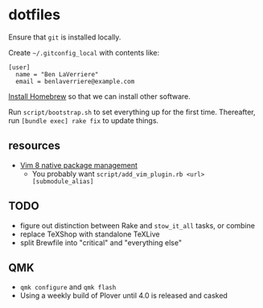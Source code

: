 # dotfiles

Ensure that `git` is installed locally.

Create `~/.gitconfig_local` with contents like:

```
[user]
  name = "Ben LaVerriere"
  email = benlaverriere@example.com
```

[Install Homebrew](https://brew.sh/) so that we can install other software.

Run `script/bootstrap.sh` to set everything up for the first time.
Thereafter, run `[bundle exec] rake fix` to update things.

## resources

- [Vim 8 native package management](https://shapeshed.com/vim-packages/)
  - You probably want `script/add_vim_plugin.rb <url> [submodule_alias]`


## TODO

- figure out distinction between Rake and `stow_it_all` tasks, or combine
- replace TeXShop with standalone TeXLive
- split Brewfile into "critical" and "everything else"

## QMK

- `qmk configure` and `qmk flash`
- Using a weekly build of Plover until 4.0 is released and casked
